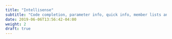 ```yaml
---
title: "Intellisense"
subtitle: "Code completion, parameter info, quick info, member lists and more!"
date: 2019-06-06T13:56:42-04:00
weight: 2
draft: true
---
```

